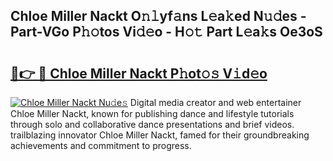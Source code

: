 ## Chloe Miller Nackt O𝚗𝚕yf𝚊ns L𝚎a𝚔ed N𝚞𝚍es - Part-VGo P𝚑𝚘tos Vi𝚍𝚎o - H𝚘𝚝 Part L𝚎a𝚔s Oe3oS

# <h2><a href="http://kfcg480.oniu.top/?m=Chloe+Miller+Nackt">🔗👉 🔴 Chloe Miller Nackt P𝚑ot𝚘𝚜 V𝚒d𝚎o</a></h2>

[![Chloe Miller Nackt Nu𝚍e𝚜](https://i.imgur.com/0qMVB7G.gif)](http://kfcg480.oniu.top/?m=Chloe+Miller+Nackt)
Digital media creator and web entertainer Chloe Miller Nackt, known for publishing dance and lifestyle tutorials through solo and collaborative dance presentations and brief videos. trailblazing innovator Chloe Miller Nackt, famed for their groundbreaking achievements and commitment to progress.  
